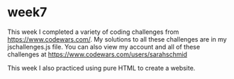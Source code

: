 # week7

This week I completed a variety of coding challenges from https://www.codewars.com/.
My solutions to all these challenges are in my jschallenges.js file.
You can also view my account and all of these challenges at https://www.codewars.com/users/sarahschmid

This week I also practiced using pure HTML to create a website.
